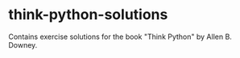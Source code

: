 # think-python-solutions
Contains exercise solutions for the book "Think Python" by Allen B. Downey.
